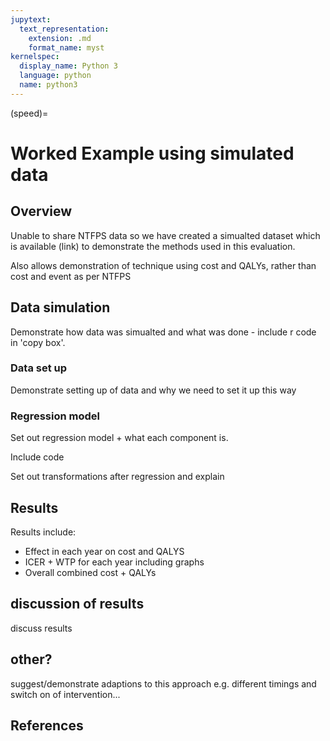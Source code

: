 ```yaml
---
jupytext:
  text_representation:
    extension: .md
    format_name: myst
kernelspec:
  display_name: Python 3
  language: python
  name: python3
---
```


(speed)=

# Worked Example using simulated data

## Overview

Unable to share NTFPS data so we have created a simualted dataset which is available (link) to demonstrate the methods used in this evaluation. 

Also allows demonstration of technique using cost and QALYs, rather than cost and event as per NTFPS 

## Data simulation

Demonstrate how data was simualted and what was done - include r code in 'copy box'. 

### Data set up

Demonstrate setting up of data and why we need to set it up this way

### Regression model

Set out regression model + what each component is.

Include code

Set out transformations after regression and explain

## Results
 Results include:

- Effect in each year on cost and QALYS
- ICER + WTP for each year including graphs
- Overall combined cost + QALYs 

## discussion of results
discuss results


## other?
suggest/demonstrate adaptions to this approach e.g. different timings and switch on of intervention...

## References